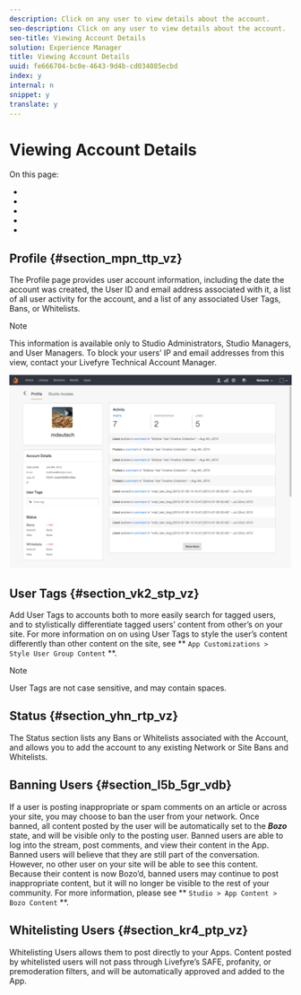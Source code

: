 ```yaml
---
description: Click on any user to view details about the account.
seo-description: Click on any user to view details about the account.
seo-title: Viewing Account Details
solution: Experience Manager
title: Viewing Account Details
uuid: fe666704-bc0e-4643-9d4b-cd034085ecbd
index: y
internal: n
snippet: y
translate: y
---
```


# Viewing Account Details

On this page:

* [](#c_viewing_account_details/section_mpn_ttp_vz)
* [](#c_viewing_account_details/section_vk2_stp_vz)
* [](#c_viewing_account_details/section_yhn_rtp_vz)
* [](#c_viewing_account_details/section_l5b_5gr_vdb)
* [](#c_viewing_account_details/section_kr4_ptp_vz)

## Profile {#section_mpn_ttp_vz}

The Profile page provides user account information, including the date the account was created, the User ID and email address associated with it, a list of all user activity for the account, and a list of any associated User Tags, Bans, or Whitelists.

>[!NOTE]
>
>This information is available only to Studio Administrators, Studio Managers, and User Managers. To block your users’ IP and email addresses from this view, contact your Livefyre Technical Account Manager.

![](images/UsersProfile-1024x699.png) 
## User Tags {#section_vk2_stp_vz}

Add User Tags to accounts both to more easily search for tagged users, and to stylistically differentiate tagged users’ content from other’s on your site.
For more information on on using User Tags to style the user’s content differently than other content on the site, see ** `App Customizations > Style User Group Content` **.

>[!NOTE]
>
>User Tags are not case sensitive, and may contain spaces.


## Status {#section_yhn_rtp_vz}

The Status section lists any Bans or Whitelists associated with the Account, and allows you to add the account to any existing Network or Site Bans and Whitelists.

## Banning Users {#section_l5b_5gr_vdb}

If a user is posting inappropriate or spam comments on an article or across your site, you may choose to ban the user from your network. Once banned, all content posted by the user will be automatically set to the ***Bozo*** state, and will be visible only to the posting user. Banned users are able to log into the stream, post comments, and view their content in the App. Banned users will believe that they are still part of the conversation. However, no other user on your site will be able to see this content.
Because their content is now Bozo’d, banned users may continue to post inappropriate content, but it will no longer be visible to the rest of your community.
For more information, please see ** `Studio > App Content > Bozo Content` **.

## Whitelisting Users {#section_kr4_ptp_vz}

Whitelisting Users allows them to post directly to your Apps. Content posted by whitelisted users will not pass through Livefyre’s SAFE, profanity, or premoderation filters, and will be automatically approved and added to the App.
